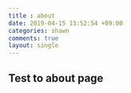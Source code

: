 ```yaml
---
title : about
date: 2019-04-15 13:52:54 +09:00
categories: shawn
comments: true
layout: single
---
```



## Test to about page